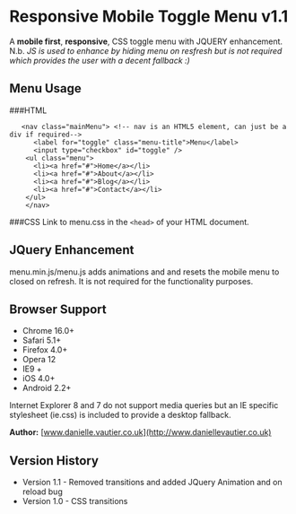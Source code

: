 Responsive Mobile Toggle Menu v1.1
==================================

A **mobile first**, **responsive**, CSS toggle menu with JQUERY enhancement.
N.b. *JS is used to enhance by hiding menu on resfresh but is not required which provides the user with a decent fallback :)*

Menu Usage
----------

###HTML
```
   <nav class="mainMenu"> <!-- nav is an HTML5 element, can just be a div if required-->
      <label for="toggle" class="menu-title">Menu</label>
      <input type="checkbox" id="toggle" />
    <ul class="menu">
      <li><a href="#">Home</a></li>
      <li><a href="#">About</a></li>
      <li><a href="#">Blog</a></li>
      <li><a href="#">Contact</a></li>
    </ul>
    </nav>
```

###CSS
Link to menu.css in the ``<head>`` of your HTML document.

JQuery Enhancement
------------------
menu.min.js/menu.js adds animations and  and resets the mobile menu to closed on refresh. 
It is not required for the functionality purposes.


Browser Support
---------------
* Chrome 16.0+
* Safari 5.1+
* Firefox 4.0+
* Opera 12
* IE9 +
* iOS 4.0+
* Android 2.2+

Internet Explorer 8 and 7 do not support media queries but an IE specific stylesheet (ie.css) is included 
to provide a desktop fallback.

**Author:** [www.danielle.vautier.co.uk](http://www.daniellevautier.co.uk)

Version History 
---------------
* Version 1.1 - Removed transitions and added JQuery Animation and on reload bug
* Version 1.0 - CSS transitions